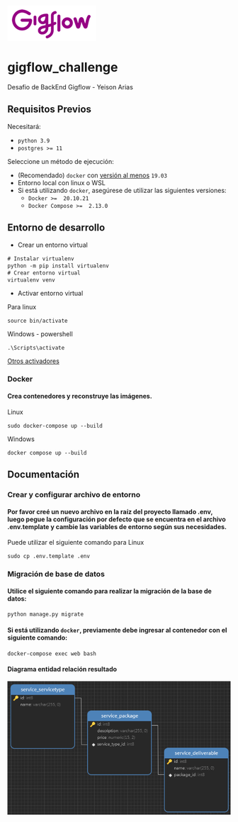 ![hunty-logo](/media/GF-Logo.png)
# gigflow_challenge
Desafio de BackEnd Gigflow - Yeison Arias


## Requisitos Previos

Necesitará:

- `python 3.9`
- `postgres >= 11`

Seleccione un método de ejecución:
- (Recomendado) `docker` con [versión al menos](https://docs.docker.com/compose/compose-file/#compose-and-docker-compatibility-matrix) `19.03`
- Entorno local con linux o WSL
- Si está utilizando `docker`, asegúrese de utilizar las siguientes versiones:
  - `Docker >=  20.10.21`
  - `Docker Compose >=  2.13.0`

## Entorno de desarrollo

- Crear un entorno virtual
```console
# Instalar virtualenv
python -m pip install virtualenv
# Crear entorno virtual
virtualenv venv
```

- Activar entorno virtual

Para linux
```console
source bin/activate
```

Windows - powershell
```console
.\Scripts\activate
```
[Otros activadores](https://virtualenv.pypa.io/en/latest/user_guide.html#activators)


### Docker

#### Crea contenedores y reconstruye las imágenes.

Linux
```console
sudo docker-compose up --build
```

Windows
```console
docker compose up --build
```

## Documentación

### Crear y configurar archivo de entorno

#### Por favor creé un nuevo archivo en la raíz del proyecto llamado .env, luego pegue la configuración por defecto que se encuentra en el archivo .env.template y cambie las variables de entorno según sus necesidades.

Puede utilizar el siguiente comando para Linux
```console
sudo cp .env.template .env
```

### Migración de base de datos

#### Utilice el siguiente comando para realizar la migración de la base de datos:
```console
python manage.py migrate
```
#### Si está utilizando `docker`, previamente debe ingresar al contenedor con el siguiente comando:
```console
docker-compose exec web bash
```

#### Diagrama entidad relación resultado
![hunty-logo](/media/ER.png)

